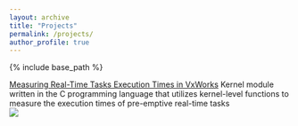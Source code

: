 ```yaml
---
layout: archive
title: "Projects"
permalink: /projects/
author_profile: true
---
```


{% include base_path %}

[Measuring Real-Time Tasks Execution Times in VxWorks](https://github.com/axel-ra/Real-Time-Execution-Times-using-VxWorks.git)
Kernel module written in the C programming language that
utilizes kernel-level functions to measure the execution times of pre-emptive real-time tasks<br/><img src='/images/500x300.png'>
